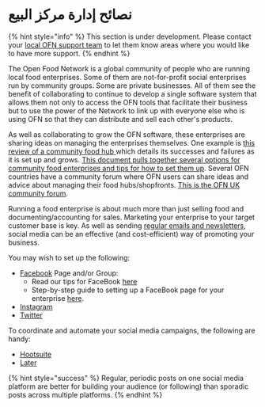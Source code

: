 # نصائح إدارة مركز البيع

{% hint style="info" %}
This section is under development. Please contact your [local OFN support team]() to let them know areas where you would like to have more support.
{% endhint %}

The Open Food Network is a global community of people who are running local food enterprises. Some of them are not-for-profit social enterprises run by community groups. Some are private businesses. All of them see the benefit of collaborating to continue to develop a single software system that allows them not only to access the OFN tools that facilitate their business but to use the power of the Network to link up with everyone else who is using OFN so that they can distribute and sell each other's products.

As well as collaborating to grow the OFN software, these enterprises are sharing ideas on managing the enterprises themselves. One example is [this review of a community food hub ](https://drive.google.com/file/d/0B8GhJcMDO6a1YlZHTDd3SE1OTnM/view?usp=sharing)which details its successes and failures as it is set up and grows. [This document pulls together several options for community food enterprises and tips for how to set them up](https://drive.google.com/file/d/1PnOnR10IlOE0Hd7USIfbHCwwHzm2UR1w/view?usp=sharing). Several OFN countries have a community forum where OFN users can share ideas and advice about managing their food hubs/shopfronts. [This is the OFN UK community forum](https://community.openfoodnetwork.org.uk/).

Running a food enterprise is about much more than just selling food and documenting/accounting for sales. Marketing your enterprise to your target customer base is key. As well as sending [regular emails and newsletters](), social media can be an effective \(and cost-efficient\) way of promoting your business.

You may wish to set up the following:

* [Facebook](https://www.facebook.com/) Page and/or Group: 
  * Read our tips for FaceBook [here](facebook-tips.md)
  * Step-by-step guide to setting up a FaceBook page for your enterprise [here](your-farm-on-facebook.md).
* [Instagram](https://www.instagram.com/) 
* [Twitter](https://twitter.com/home)

To coordinate and automate your social media campaigns, the following are handy:

* [Hootsuite](https://hootsuite.com)
* [Later](https://later.com/)

{% hint style="success" %}
Regular, periodic posts on one social media platform are better for building your audience \(or following\) than sporadic posts across multiple platforms.
{% endhint %}

